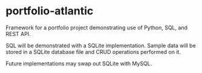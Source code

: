 # portfolio-atlantic
Framework for a portfolio project demonstrating use of Python, SQL, and REST API.

SQL will be demonstrated with a SQLite implementation. 
Sample data will be stored in a SQLite database file and CRUD operations performed on it.

Future implementations may swap out SQLite with MySQL.
